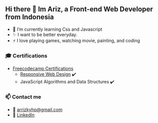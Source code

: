## Hi there 👋 Im Ariz, a Front-end Web Developer from Indonesia 

- 🌱 I’m currently learning Css and Javascript
- ✨ I want to be better everyday.
- ⚡ I love playing games, watching movie, painting, and coding

### 🎓 Certifications
- [Freecodecamp Certifications](https://www.freecodecamp.org/arrizkyhp14)
  - [Responsive Web Design](https://www.freecodecamp.org/arrizkyhp) ✔️
  - JavaScript Algorithms and Data Structures ✔️

### 📫  Contact me 
- 📧 arrizkyhp@gmail.com
- 👔 [LinkedIn](https://www.linkedin.com/in/arrizky-hasya-pratama-b58316216/)




<!--
**arrizkyhp/arrizkyhp** is a ✨ _special_ ✨ repository because its `README.md` (this file) appears on your GitHub profile.

Here are some ideas to get you started:

- 🔭 I’m currently working on ...
- 🌱 I’m currently learning ...
- 👯 I’m looking to collaborate on ...
- 🤔 I’m looking for help with ...
- 💬 Ask me about ...
- 📫 How to reach me: ...
- 😄 Pronouns: ...
- ⚡ Fun fact: ...
-->
